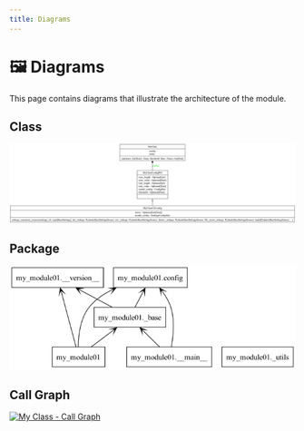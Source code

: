 ```yaml
---
title: Diagrams
---
```


# 🖼️ Diagrams

This page contains diagrams that illustrate the architecture of the module.

## Class

[![My Class - Class Diagram](../diagrams/classes/classes_my_module01.png "My Class - Class Diagram")](https://github.com/bybatkhuu/module.python-template/blob/main/docs/diagrams/classes/classes_my_module01.png)

## Package

[![My Class - Package Diagram](../diagrams/packages/packages_my_module01.png "My Class - Package Diagram")](https://github.com/bybatkhuu/module.python-template/blob/main/docs/diagrams/packages/packages_my_module01.png)

## Call Graph

[![My Class - Call Graph](../diagrams/call-graphs/cgraph_my_module01.png "My Class - Call Graph")](https://github.com/bybatkhuu/module.python-template/blob/main/docs/diagrams/call-graphs/cgraph_my_module01.png)
